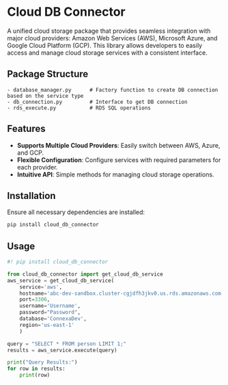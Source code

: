 # Cloud DB Connector

A unified cloud storage package that provides seamless integration with major cloud providers: Amazon Web Services (AWS), Microsoft Azure, and Google Cloud Platform (GCP). This library allows developers to easily access and manage cloud storage services with a consistent interface.

## Package Structure

```plaintext
- database_manager.py      # Factory function to create DB connection based on the service type
- db_connection.py         # Interface to get DB connection
- rds_execute.py           # RDS SQL operations
```

## Features

- **Supports Multiple Cloud Providers**: Easily switch between AWS, Azure, and GCP.
- **Flexible Configuration**: Configure services with required parameters for each provider.
- **Intuitive API**: Simple methods for managing cloud storage operations.

## Installation
Ensure all necessary dependencies are installed:
```python
pip install cloud_db_connector
```

## Usage
```python
#! pip install cloud_db_connector

from cloud_db_connector import get_cloud_db_service
aws_service = get_cloud_db_service(
    service='aws',
    hostname='abc-dev-sandbox.cluster-cgjdfh3jkv0.us.rds.amazonaws.com',
    port=3306,
    username='Username',
    password="Password",
    database='ConnexaDev',
    region='us-east-1'
    )

query = "SELECT * FROM person LIMIT 1;"
results = aws_service.execute(query)

print("Query Results:")
for row in results:
    print(row)
```
